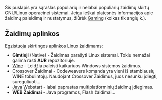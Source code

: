 Šis puslapis yra sąrašlas populiarių ir nelabai populiarių žaidimų skirtų GNU/Linux operacinei sistemai. Jeigu ieškai platesnės informacijos apie žaidimų paleidimą ir nustatymus, žiūrėk [Gaming](/index.php/Gaming "Gaming") (kolkas tik anglų k.).

## Žaidimų aplinkos

Egzistuoja skirtingos aplinkos Linux žaidimams:

*   **Gimtieji** (Native) - Žaidimas parašyti Linux sistemai. Tokiu nemažai galima rasti **AUR** repozitoriuje.
*   [Wine](/index.php/Wine "Wine") - Leidžia paleisti kaikuriuos Windows sistemos žaidimus.
*   Crossover Žaidimai - Codeweavers komanda yra vieni iš stambiausių WINE tobulintojų. Naudojant Crossover Žaidimus, juos nesunku įdiegti, sureguliuoti...
*   [Java](/index.php/Java "Java") Webstart - labai paprastas multiplatforminių žaidimų įdiegimas.
*   **WEB Žaidimai** - Java programos, Flash žaidimai...